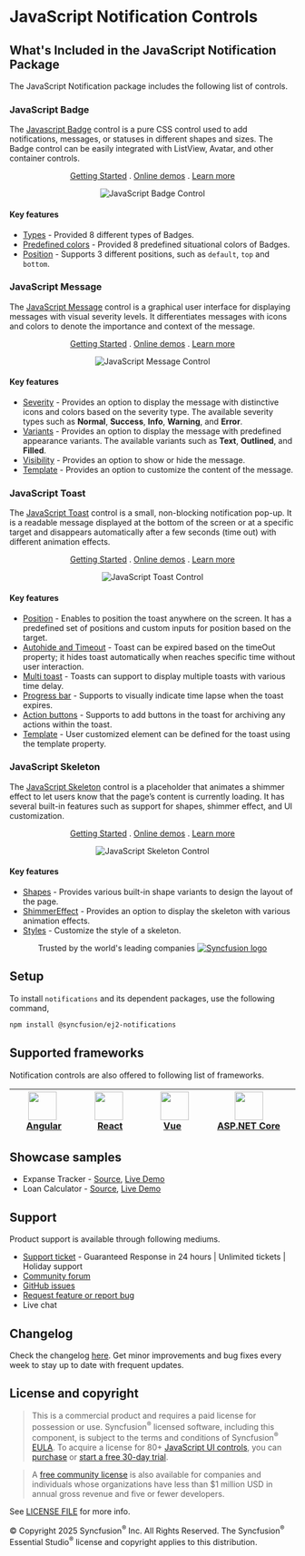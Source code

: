 # JavaScript Notification Controls

## What's Included in the JavaScript Notification Package

The JavaScript Notification package includes the following list of controls.

### JavaScript Badge

The [Javascript Badge](https://www.syncfusion.com/javascript-ui-controls/js-badge?utm_source=npm&utm_medium=listing&utm_campaign=javascript-notification-npm) control is a pure CSS control used to add notifications, messages, or statuses in different shapes and sizes. The Badge control can be easily integrated with ListView, Avatar, and other container controls.

<p align="center">
    <a href="https://ej2.syncfusion.com/documentation/badge/getting-started/?utm_source=npm&utm_medium=listing&utm_campaign=javascript-notification-npm">Getting Started</a> .
    <a href="https://ej2.syncfusion.com/demos/?utm_source=npm&utm_medium=listing&utm_campaign=javascript-notification-npm#/fluent2/badge/default.html">Online demos</a> .
    <a href="https://www.syncfusion.com/javascript-ui-controls/js-badge?utm_source=npm&utm_medium=listing&utm_campaign=javascript-notification-npm">Learn more</a>
</p>

<p align="center">
<img alt="JavaScript Badge Control" src="https://raw.githubusercontent.com/SyncfusionExamples/nuget-img/master/javascript/javascript-badge.png">
</p>

#### Key features

* [Types](https://ej2.syncfusion.com/demos/?utm_source=npm&utm_medium=listing&utm_campaign=javascript-notification-npm#/fluent2/badge/types.html) - Provided 8 different types of Badges.
* [Predefined colors](https://ej2.syncfusion.com/documentation/badge/types/) - Provided 8 predefined situational colors of Badges.
* [Position](https://ej2.syncfusion.com/documentation/badge/types/#position) - Supports 3 different positions, such as `default`, `top` and `bottom`.

### JavaScript Message

The [JavaScript Message](https://www.syncfusion.com/javascript-ui-controls/js-message?utm_source=npm&utm_medium=listing&utm_campaign=javascript-notification-npm) control is a graphical user interface for displaying messages with visual severity levels. It differentiates messages with icons and colors to denote the importance and context of the message.

<p align="center">
    <a href="https://ej2.syncfusion.com/documentation/message/getting-started/?utm_source=npm&utm_medium=listing&utm_campaign=javascript-notification-npm">Getting Started</a> .
    <a href="https://ej2.syncfusion.com/demos/?utm_source=npm&utm_medium=listing&utm_campaign=javascript-notification-npm#/fluent2/message/default.html">Online demos</a> .
    <a href="https://www.syncfusion.com/javascript-ui-controls/js-message?utm_source=npm&utm_medium=listing&utm_campaign=javascript-notification-npm">Learn more</a>
</p>

<p align="center">
<img alt="JavaScript Message Control" src="https://raw.githubusercontent.com/SyncfusionExamples/nuget-img/master/javascript/javascript-message.png">
</p>

#### Key features

* [Severity](https://ej2.syncfusion.com/documentation/message/severities/) - Provides an option to display the message with distinctive icons and colors based on the severity type. The available severity types such as **Normal**, **Success**, **Info**, **Warning**, and **Error**.
* [Variants](https://ej2.syncfusion.com/demos/?utm_source=npm&utm_medium=listing&utm_campaign=javascript-notification-npm#/fluent2/message/variants.html) - Provides an option to display the message with predefined appearance variants. The available variants such as **Text**, **Outlined**, and **Filled**.
* [Visibility](https://ej2.syncfusion.com/demos/?utm_source=npm&utm_medium=listing&utm_campaign=javascript-notification-npm#/fluent2/message/default.html) - Provides an option to show or hide the message.
* [Template](https://ej2.syncfusion.com/demos/?utm_source=npm&utm_medium=listing&utm_campaign=javascript-notification-npm#/fluent2/message/template.html) - Provides an option to customize the content of the message.

### JavaScript Toast

The [JavaScript Toast](https://www.syncfusion.com/javascript-ui-controls/js-toast?utm_source=npm&utm_medium=listing&utm_campaign=javascript-notification-npm) control is a small, non-blocking notification pop-up. It is a readable message displayed at the bottom of the screen or at a specific target and disappears automatically after a few seconds (time out) with different animation effects.

<p align="center">
    <a href="https://ej2.syncfusion.com/documentation/toast/getting-started/?utm_source=npm&utm_medium=listing&utm_campaign=javascript-notification-npm">Getting Started</a> .
    <a href="https://ej2.syncfusion.com/demos/?utm_source=npm&utm_medium=listing&utm_campaign=javascript-notification-npm#/fluent2/toast/default.html">Online demos</a> .
    <a href="https://www.syncfusion.com/javascript-ui-controls/js-toast?utm_source=npm&utm_medium=listing&utm_campaign=javascript-notification-npm">Learn more</a>
</p>

<p align="center">
<img alt="JavaScript Toast Control" src="https://raw.githubusercontent.com/SyncfusionExamples/nuget-img/master/javascript/javascript-toast.png">
</p>

#### Key features

* [Position](https://ej2.syncfusion.com/demos/?utm_source=npm&utm_medium=listing&utm_campaign=javascript-notification-npm#/fluent2/toast/positions.html) - Enables to position the toast anywhere on the screen. It has a predefined set of positions and custom inputs for position based on the target.
* [Autohide and Timeout](https://ej2.syncfusion.com/documentation/toast/timeout/) - Toast can be expired based on the timeOut property; it hides toast automatically when reaches specific time without user interaction.
* [Multi toast](https://ej2.syncfusion.com/documentation/toast/position/) - Toasts can support to display multiple toasts with various time delay.
* [Progress bar](https://ej2.syncfusion.com/documentation/toast/config/#progress-bar) - Supports to visually indicate time lapse when the toast expires.
* [Action buttons](https://ej2.syncfusion.com/documentation/toast/action-buttons/) - Supports to add buttons in the toast for archiving any actions within the toast.
* [Template](https://ej2.syncfusion.com/demos/?utm_source=npm&utm_medium=listing&utm_campaign=javascript-notification-npm#/fluent2/toast/template.html) - User customized element can be defined for the toast using the template property.

### JavaScript Skeleton

The [JavaScript Skeleton](https://www.syncfusion.com/javascript-ui-controls/js-skeleton?utm_source=npm&utm_medium=listing&utm_campaign=javascript-notifications-npm) control is a placeholder that animates a shimmer effect to let users know that the page’s content is currently loading. It has several built-in features such as support for shapes, shimmer effect, and UI customization.

<p align="center">
    <a href="https://ej2.syncfusion.com/documentation/skeleton/getting-started/?utm_source=npm&utm_medium=listing&utm_campaign=javascript-notifications-npm">Getting Started</a> .
    <a href="https://ej2.syncfusion.com/demos/?utm_source=npm&utm_medium=listing&utm_campaign=javascript-notifications-npm#/fluent2/skeleton/default.html">Online demos</a> .
    <a href="https://www.syncfusion.com/javascript-ui-controls/js-skeleton?utm_source=npm&utm_medium=listing&utm_campaign=javascript-notifications-npm">Learn more</a>
</p>

<p align="center">
<img alt="JavaScript Skeleton Control" src="https://raw.githubusercontent.com/SyncfusionExamples/nuget-img/master/javascript/javascript-skeleton.gif">
</p>

#### Key features

* [Shapes](https://ej2.syncfusion.com/documentation/skeleton/shapes) - Provides various built-in shape variants to design the layout of the page.
* [ShimmerEffect](https://ej2.syncfusion.com/documentation/skeleton/shimmer-effect) - Provides an option to display the skeleton with various animation effects.
* [Styles](https://ej2.syncfusion.com/documentation/skeleton/styles) - Customize the style of a skeleton.

<p align="center">
Trusted by the world's leading companies
  <a href="https://www.syncfusion.com/">
    <img src="https://raw.githubusercontent.com/SyncfusionExamples/nuget-img/master/syncfusion/syncfusion-trusted-companies.webp" alt="Syncfusion logo">
  </a>
</p>

## Setup

To install `notifications` and its dependent packages, use the following command,

```sh
npm install @syncfusion/ej2-notifications
```

## Supported frameworks

Notification controls are also offered to following list of frameworks.

| [<img src="https://ej2.syncfusion.com/github/images/angular.svg" height="50" />](https://www.syncfusion.com/angular-ui-components?utm_medium=listing&utm_source=github)<br/>&nbsp;&nbsp;&nbsp;&nbsp;&nbsp;[Angular](https://www.syncfusion.com/angular-ui-components?utm_medium=listing&utm_source=github)&nbsp;&nbsp;&nbsp;&nbsp; | [<img src="https://ej2.syncfusion.com/github/images/react.svg"  height="50" />](https://www.syncfusion.com/react-ui-components?utm_medium=listing&utm_source=github)<br/>&nbsp;&nbsp;&nbsp;&nbsp;&nbsp;&nbsp;&nbsp;[React](https://www.syncfusion.com/react-ui-components?utm_medium=listing&utm_source=github)&nbsp;&nbsp;&nbsp;&nbsp;&nbsp;&nbsp; | [<img src="https://ej2.syncfusion.com/github/images/vue.svg" height="50" />](https://www.syncfusion.com/vue-ui-components?utm_medium=listing&utm_source=github)<br/>&nbsp;&nbsp;&nbsp;&nbsp;&nbsp;&nbsp;&nbsp;[Vue](https://www.syncfusion.com/vue-ui-components?utm_medium=listing&utm_source=github)&nbsp;&nbsp;&nbsp;&nbsp;&nbsp;&nbsp;&nbsp;&nbsp;&nbsp; | [<img src="https://ej2.syncfusion.com/github/images/netcore.svg" height="50" />](https://www.syncfusion.com/aspnet-core-ui-controls?utm_medium=listing&utm_source=github)<br/>&nbsp;&nbsp;[ASP.NET&nbsp;Core](https://www.syncfusion.com/aspnet-core-ui-controls?utm_medium=listing&utm_source=github)&nbsp;&nbsp; | [<img src="https://ej2.syncfusion.com/github/images/netmvc.svg" height="50" />](https://www.syncfusion.com/aspnet-mvc-ui-controls?utm_medium=listing&utm_source=github)<br/>&nbsp;&nbsp;[ASP.NET&nbsp;MVC](https://www.syncfusion.com/aspnet-mvc-ui-controls?utm_medium=listing&utm_source=github)&nbsp;&nbsp; | 
| :-----: | :-----: | :-----: | :-----: | :-----: |

## Showcase samples

* Expanse Tracker - [Source](https://github.com/syncfusion/ej2-sample-ts-expensetracker), [Live Demo](https://ej2.syncfusion.com/showcase/typescript/expensetracker/?utm_source=npm&utm_campaign=notification#/dashboard)
* Loan Calculator - [Source](https://github.com/syncfusion/ej2-sample-ts-loancalculator), [Live Demo](https://ej2.syncfusion.com/showcase/typescript/loancalculator/?utm_source=npm&utm_campaign=notification)

## Support

Product support is available through following mediums.

* [Support ticket](https://support.syncfusion.com/support/tickets/create) - Guaranteed Response in 24 hours | Unlimited tickets | Holiday support
* [Community forum](https://www.syncfusion.com/forums/essential-js2?utm_source=npm&utm_medium=listing&utm_campaign=javascript-notification-npm)
* [GitHub issues](https://github.com/syncfusion/ej2-javascript-ui-controls/issues/new)
* [Request feature or report bug](https://www.syncfusion.com/feedback/javascript?utm_source=npm&utm_medium=listing&utm_campaign=javascript-notification-npm)
* Live chat

## Changelog

Check the changelog [here](https://github.com/syncfusion/ej2-javascript-ui-controls/blob/master/controls/notifications/CHANGELOG.md?utm_source=npm&utm_campaign=notification). Get minor improvements and bug fixes every week to stay up to date with frequent updates.

## License and copyright

> This is a commercial product and requires a paid license for possession or use. Syncfusion<sup>®</sup> licensed software, including this component, is subject to the terms and conditions of Syncfusion<sup>®</sup> [EULA](https://www.syncfusion.com/eula/es/). To acquire a license for 80+ [JavaScript UI controls](https://www.syncfusion.com/javascript-ui-controls), you can [purchase](https://www.syncfusion.com/sales/products) or [start a free 30-day trial](https://www.syncfusion.com/account/manage-trials/start-trials).

> A [free community license](https://www.syncfusion.com/products/communitylicense) is also available for companies and individuals whose organizations have less than $1 million USD in annual gross revenue and five or fewer developers.

See [LICENSE FILE](https://github.com/syncfusion/ej2-javascript-ui-controls/blob/master/license?utm_source=npm&utm_campaign=notification) for more info.

© Copyright 2025 Syncfusion<sup>®</sup> Inc. All Rights Reserved. The Syncfusion<sup>®</sup> Essential Studio<sup>®</sup> license and copyright applies to this distribution.